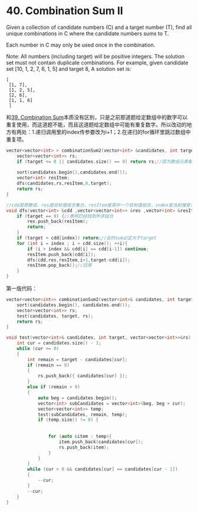 # 40. Combination Sum II 
Given a collection of candidate numbers (C) and a target number (T), find all unique combinations in C where the candidate numbers sums to T.

Each number in C may only be used once in the combination.

Note:
All numbers (including target) will be positive integers.
The solution set must not contain duplicate combinations.
For example, given candidate set [10, 1, 2, 7, 6, 1, 5] and target 8,
A solution set is:
```
[
 [1, 7],
 [1, 2, 5],
 [2, 6],
 [1, 1, 6]
 ]
```
和[39. Combination Sum](https://github.com/huixinHu/Personal-blog/blob/master/content/LeetCode/039.%20Combination%20Sum.md)本质没有区别，只是之前那道题给定数组中的数字可以重复使用，而这道题不能，而且这道题给定数组中可能有重复数字。所以改动的地方有两处：1.递归调用里的index传参要改为i+1；2.在递归的for循环里跳过数组中重复项。

```cpp
vector<vector<int> > combinationSum2(vector<int> &candidates, int target){
    vector<vector<int>> rs;
    if (target <= 0 || candidates.size() == 0) return rs;//因为数组元素都是正数，所以目标值=0时必定找不到
    
    sort(candidates.begin(),candidates.end());
    vector<int> resItem;
    dfs(candidates,rs,resItem,0,target);
    return rs;
}

//cdd是原数组，res是目标值组合集合，resItem是其中一个目标值组合，index是当前搜索范围的起点，target是目标值
void dfs(vector<int> &cdd ,vector<vector<int>> &res ,vector<int> &resItem ,int index ,int target){
    if (target == 0) {//表明已经找到所求组合
        res.push_back(resItem);
        return;
    }
    if (target < cdd[index]) return;//此时sum必定大于target
    for (int i = index ; i < cdd.size(); ++i){
        if (i > index && cdd[i] == cdd[i-1]) continue;
        resItem.push_back(cdd[i]);
        dfs(cdd,res,resItem,i+1,target-cdd[i]);
        resItem.pop_back();//回溯
    }
}
```

第一版代码：
```cpp
vector<vector<int>> combinationSum2(vector<int>& candidates, int target) {
    sort(candidates.begin(), candidates.end());
    vector<vector<int>> rs;
    test(candidates, target, rs);
    return rs;
}

void test(vector<int>& candidates, int target, vector<vector<int>>&rs) {
    int cur = candidates.size() - 1;
    while (cur >= 0)
    {
        int remain = target - candidates[cur];
        if (remain == 0)
        {
            rs.push_back({ candidates[cur] });
        }
        else if (remain > 0)
        {
            auto beg = candidates.begin();
            vector<int> subCandidates = vector<int>(beg, beg + cur);
            vector<vector<int>> temp;
            test(subCandidates, remain, temp);
            if (temp.size() != 0) {
                
                
                for (auto &item : temp){
                    item.push_back(candidates[cur]);
                    rs.push_back(item);
                }
            }
        }
        while (cur > 0 && candidates[cur] == candidates[cur - 1])
        {
            --cur;
        }
        --cur;
    }
}
```
